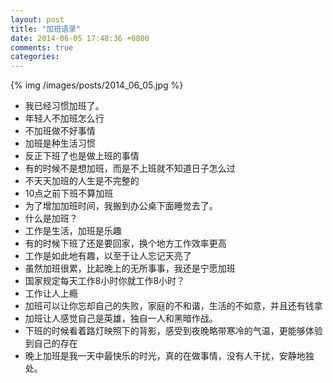 ```yaml
---
layout: post
title: "加班语录"
date: 2014-06-05 17:48:36 +0800
comments: true
categories: 
---
```


{% img /images/posts/2014_06_05.jpg %}

- 我已经习惯加班了。
- 年轻人不加班怎么行
- 不加班做不好事情
- 加班是种生活习惯
- 反正下班了也是做上班的事情
- 有的时候不是想加班，而是不上班就不知道日子怎么过
- 不天天加班的人生是不完整的
- 10点之前下班不算加班
- 为了增加加班时间，我搬到办公桌下面睡觉去了。
- 什么是加班？
- 工作是生活，加班是乐趣
- 有的时候下班了还是要回家，换个地方工作效率更高
- 工作是如此地有趣，以至于让人忘记天亮了
- 虽然加班很累，比起晚上的无所事事，我还是宁愿加班
- 国家规定每天工作8小时你就工作8小时？
- 工作让人上瘾
- 加班可以让你忘却自己的失败，家庭的不和谐，生活的不如意，并且还有钱拿
- 加班让人感觉自己是英雄，独自一人和黑暗作战。
- 下班的时候看着路灯映照下的背影，感受到夜晚略带寒冷的气温，更能够体验到自己的存在
- 晚上加班是我一天中最快乐的时光，真的在做事情，没有人干扰，安静地独处。
